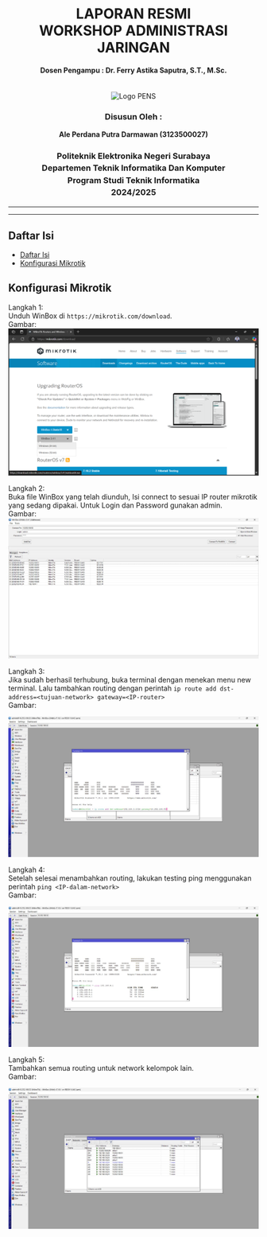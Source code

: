 <div align="center">
  <h1 style="text-align: center;font-weight: bold">LAPORAN RESMI<br>WORKSHOP ADMINISTRASI JARINGAN</h1>
  <h4 style="text-align: center;">Dosen Pengampu : Dr. Ferry Astika Saputra, S.T., M.Sc.</h4>
</div>
<br />
<div align="center">
  <img src="https://upload.wikimedia.org/wikipedia/id/4/44/Logo_PENS.png" alt="Logo PENS">
  <h3 style="text-align: center;">Disusun Oleh : </h3>
  <p style="text-align: center;">
    <strong>Ale Perdana Putra Darmawan (3123500027) </strong><br>
  </p>
<h3 style="text-align: center;line-height: 1.5">Politeknik Elektronika Negeri Surabaya<br>Departemen Teknik Informatika Dan Komputer<br>Program Studi Teknik Informatika<br>2024/2025</h3>
  <hr><hr>
</div>

## Daftar Isi
- [Daftar Isi](#daftar-isi)
- [Konfigurasi Mikrotik](#konfigurasi-mikrotik)

## Konfigurasi Mikrotik
Langkah 1:<br>
Unduh WinBox di `https://mikrotik.com/download`.
<br>Gambar:
<br>![ss](assets/wb1.png)

Langkah 2:<br>
Buka file WinBox yang telah diunduh, Isi connect to sesuai IP router mikrotik yang sedang dipakai. Untuk Login dan Password gunakan admin.
<br>Gambar:
<br>![ss](assets/wb2.jpeg)

Langkah 3:<br>
Jika sudah berhasil terhubung, buka terminal dengan menekan menu new terminal. Lalu tambahkan routing dengan perintah `ip route add dst-address=<tujuan-network> gateway=<IP-router>` 
<br>Gambar:
<br><div style=width:500;>![ss](assets/wb3.jpeg)</div>

Langkah 4:<br>
Setelah selesai menambahkan routing, lakukan testing ping menggunakan perintah `ping <IP-dalam-network>`
<br>Gambar:
<br><div style=width:500;>![ss](assets/wb4.jpeg)</div>

Langkah 5:<br>
Tambahkan semua routing untuk network kelompok lain.
<br>Gambar:
<br><div style=width:500;>![ss](assets/wb5.jpeg)</div>

